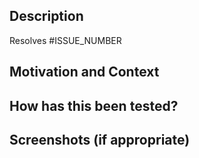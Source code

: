 <!--- These comments are hidden when you submit the pull request, --->
<!--- so you do not need to remove them. --->

<!--- Before opening a pull request, go over all the following points: --->
<!--- * I have read the contributor guide (CONTRIBUTING.md) --->
<!--- * My code follows the code style of this project --->
<!--- * I added tests to cover my changes --->
<!--- * If needed, I updated the documentation --->
<!--- * If needed, I added translations if they are needed --->
<!--- * If needed, I added migration files and checked for potential conflicts --->

<!--- This project only accepts pull requests related to open issues. --->
<!--- If suggesting a new feature or change, please discuss it in an issue first. --->
<!--- If fixing a bug, there should be an issue describing it with steps to reproduce. --->

<!--- Please provide a general summary of your changes in the title of the pull request --->

## Description
<!--- Describe your changes in detail --->

<!--- Please link to a related issue here --->
Resolves #ISSUE_NUMBER

## Motivation and Context
<!--- Why is this change required? What problem does it solve? --->

## How has this been tested?
<!--- Please describe in detail how you tested your changes. --->
<!--- Include details of your testing environment, and the tests you ran to --->
<!--- see how your change affects other areas of the code, etc. --->

## Screenshots (if appropriate)

<!--- This pull request template is adapted from: --->
<!--- https://github.com/TalAter/open-source-templates (MIT License). --->
<!--- https://github.com/dec0dOS/amazing-github-template (MIT License). --->
